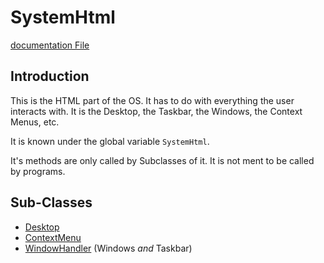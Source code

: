 # SystemHtml
[documentation File](../../dist/c/sys/HTML/html.d.ts)

## Introduction
This is the HTML part of the OS. It has to do with everything the user interacts with. It is the Desktop, the Taskbar, the Windows, the Context Menus, etc.

It is known under the global variable `SystemHtml`.

It's methods are only called by Subclasses of it. It is not ment to be called by programs.

## Sub-Classes
* [Desktop](systemHtml/desktop.md)
* [ContextMenu](systemHtml/contextMenu.md)
* [WindowHandler](systemHtml/windowHandler.md) (Windows *and* Taskbar)